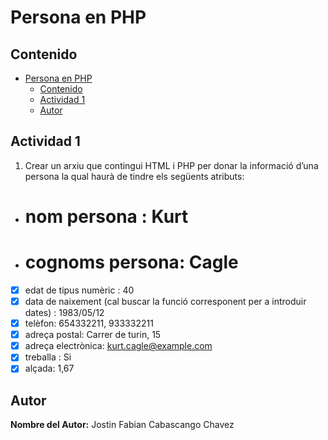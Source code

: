 # Persona en PHP
## Contenido

- [Persona en PHP](#persona-en-php)
  - [Contenido](#contenido)
  - [Actividad 1](#actividad-1)
  - [Autor](#autor)

## Actividad 1
1. Crear un arxiu que contingui HTML i PHP per donar la informació d’una persona la qual haurà de tindre els següents atributs:
- # nom persona : Kurt
- # cognoms persona: Cagle
- [x] edat de tipus numèric : 40
- [x] data de naixement (cal buscar la funció  corresponent per a introduir dates) : 1983/05/12
- [x] telèfon: 654332211, 933332211
- [x] adreça postal: Carrer de turin, 15
- [x] adreça electrònica: kurt.cagle@example.com
- [x] treballa : Si
- [x] alçada: 1,67

## Autor
**Nombre del Autor:** Jostin Fabian Cabascango Chavez
